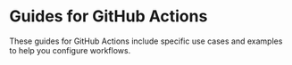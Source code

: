 # Guides for GitHub Actions

These guides for GitHub Actions include specific use cases and examples to help you configure workflows.
